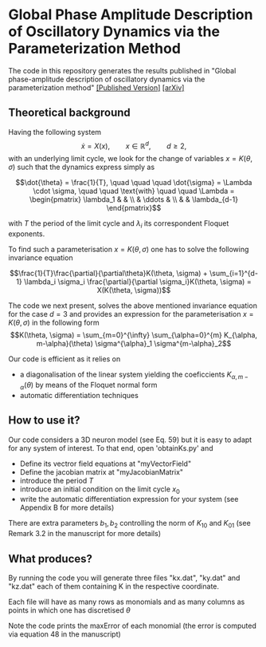 # Global Phase Amplitude Description of Oscillatory Dynamics via the Parameterization Method

The code in this repository generates the results published in "Global phase-amplitude description of oscillatory dynamics via the parameterization method" [[Published Version]](https://aip.scitation.org/doi/abs/10.1063/5.0010149) [[arXiv]](https://arxiv.org/pdf/2004.03647.pdf)

## Theoretical background

Having the following system
$$\dot{x} = X(x), \qquad x \in \mathbb{R}^{d}, \qquad d \geq 2 ,$$
with an underlying limit cycle, we look for the change of variables $x=K(\theta, \sigma)$ such that the dynamics express simply as
```math
\dot{\theta} = \frac{1}{T}, \quad \quad \quad  \dot{\sigma} = \Lambda \cdot \sigma, \quad \quad \text{with} \quad \quad \Lambda = 
\begin{pmatrix}
\lambda_1 & & \\
& \ddots & \\
& & \lambda_{d-1}  
\end{pmatrix}
```
with $T$ the period of the limit cycle and $\lambda_i$ its correspondent Floquet exponents.

To find such a parameterisation $x=K(\theta, \sigma)$ one has to solve the following invariance equation
```math
\frac{1}{T}\frac{\partial}{\partial\theta}K(\theta, \sigma) + \sum_{i=1}^{d-1} \lambda_i \sigma_i \frac{\partial}{\partial \sigma_i}K(\theta, \sigma) = X(K(\theta, \sigma))
```

The code we next present, solves the above mentioned invariance equation for the case $d=3$ and provides an expression for the parameterisation $x=K(\theta, \sigma)$ in the following form
$$K(\theta, \sigma) = \sum_{m=0}^{\infty} \sum_{\alpha=0}^{m} K_{\alpha, m-\alpha}(\theta) \sigma^{\alpha}_1 \sigma^{m-\alpha}_2$$

Our code is efficient as it relies on
- a diagonalisation of the linear system yielding the coeficcients $K_{\alpha, m-\alpha}(\theta)$ by means of the Floquet normal form
- automatic differentiation techniques

## How to use it?

Our code considers a 3D neuron model (see Eq. 59) but it is easy to adapt for any system of interest. To that end, open 'obtainKs.py' and
- Define its vectror field equations at "myVectorField" 
- Define the jacobian matrix at "myJacobianMatrix"
- introduce the period $T$
- introduce an initial condition on the limit cycle $x_0$
- write the automatic differentiation expression for your system (see Appendix B for more details)

There are extra parameters $b_1, b_2$ controlling the norm of $K_{10}$ and $K_{01}$ (see Remark 3.2 in the manuscript for more details)

## What produces?

By running the code you will generate three files "kx.dat", "ky.dat" and "kz.dat" each of them containing K in the respective coordinate.

Each file will have as many rows as monomials and as many columns as points in which one has discretised $\theta$

Note the code prints the maxError of each monomial (the error is computed via equation 48 in the manuscript)

